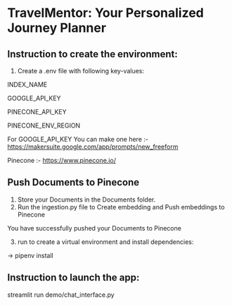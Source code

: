 # TravelMentor: Your Personalized Journey Planner

## Instruction to create the environment:
1. Create a .env file with following key-values:
  
  INDEX_NAME

  GOOGLE_API_KEY

  PINECONE_API_KEY

  PINECONE_ENV_REGION

For GOOGLE_API_KEY You can make one here :- https://makersuite.google.com/app/prompts/new_freeform

Pinecone :- https://www.pinecone.io/

## Push Documents to Pinecone

1. Store your Documents in the Documents folder.
2. Run the ingestion.py file to Create embedding and Push embeddings to Pinecone

You have successfully pushed your Documents to Pinecone



3. run to create a virtual environment and install dependencies:

-> pipenv install


## Instruction to launch the app: 

streamlit run demo/chat_interface.py
